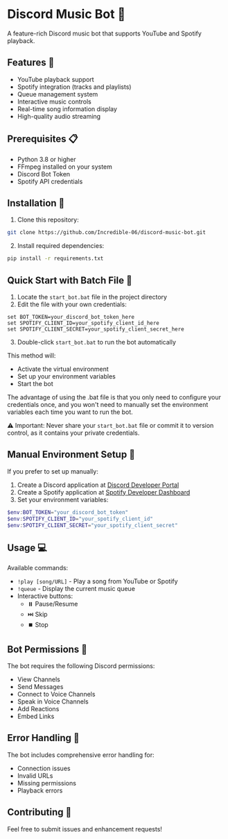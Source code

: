 # Discord Music Bot 🎵

A feature-rich Discord music bot that supports YouTube and Spotify playback.

## Features 🚀

- YouTube playback support
- Spotify integration (tracks and playlists)
- Queue management system
- Interactive music controls
- Real-time song information display
- High-quality audio streaming

## Prerequisites 📋

- Python 3.8 or higher
- FFmpeg installed on your system
- Discord Bot Token
- Spotify API credentials

## Installation 🔧

1. Clone this repository:
```bash
git clone https://github.com/Incredible-06/discord-music-bot.git
```

2. Install required dependencies:
```bash
pip install -r requirements.txt
```

## Quick Start with Batch File 🚀

1. Locate the `start_bot.bat` file in the project directory
2. Edit the file with your own credentials:
```batch
set BOT_TOKEN=your_discord_bot_token_here
set SPOTIFY_CLIENT_ID=your_spotify_client_id_here
set SPOTIFY_CLIENT_SECRET=your_spotify_client_secret_here
```
3. Double-click `start_bot.bat` to run the bot automatically

This method will:
- Activate the virtual environment
- Set up your environment variables
- Start the bot

The advantage of using the .bat file is that you only need to configure your credentials once, and you won't need to manually set the environment variables each time you want to run the bot.

⚠️ Important: Never share your `start_bot.bat` file or commit it to version control, as it contains your private credentials.

## Manual Environment Setup 🔑

If you prefer to set up manually:

1. Create a Discord application at [Discord Developer Portal](https://discord.com/developers/applications)
2. Create a Spotify application at [Spotify Developer Dashboard](https://developer.spotify.com/dashboard/)
3. Set your environment variables:
```powershell
$env:BOT_TOKEN="your_discord_bot_token"
$env:SPOTIFY_CLIENT_ID="your_spotify_client_id"
$env:SPOTIFY_CLIENT_SECRET="your_spotify_client_secret"
```

## Usage 💻

Available commands:
- `!play [song/URL]` - Play a song from YouTube or Spotify
- `!queue` - Display the current music queue
- Interactive buttons:
  - ⏸️ Pause/Resume
  - ⏭️ Skip
  - ⏹️ Stop

## Bot Permissions 🔐

The bot requires the following Discord permissions:
- View Channels
- Send Messages
- Connect to Voice Channels
- Speak in Voice Channels
- Add Reactions
- Embed Links

## Error Handling 🔧

The bot includes comprehensive error handling for:
- Connection issues
- Invalid URLs
- Missing permissions
- Playback errors

## Contributing 🤝

Feel free to submit issues and enhancement requests!
